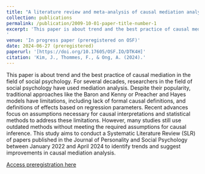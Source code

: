 ```yaml
---
title: "A literature review and meta-analysis of causal mediation analysis in social psychology"
collection: publications
permalink: /publication/2009-10-01-paper-title-number-1
excerpt: 'This paper is about trend and the best practice of causal mediation in the field of social psychology. 
'
venue: 'In progress paper (preregistered on OSF)'
date: 2024-06-27 (preregistered)
paperurl: '[https://doi.org/10.17605/OSF.IO/DTK4H]'
citation: 'Kim, J., Thommes, F., & Ong, A. (2024).'
---
```

This paper is about trend and the best practice of causal mediation in the field of social psychology. 
For several decades, researchers in the field of social psychology have used mediation analysis. Despite their popularity, traditional approaches like the Baron and Kenny or Preacher and Hayes models have limitations, including lack of formal causal definitions, and definitions of effects based on regression parameters. Recent advances focus on assumptions necessary for causal interpretations and statistical methods to address these limitations. However, many studies still use outdated methods without meeting the required assumptions for causal inference. This study aims to conduct a Systematic Literature Review (SLR) of papers published in the Journal of Personality and Social Psychology between January 2022 and April 2024 to identify trends and suggest improvements in causal mediation analysis.

[Access preregistration here]([https://doi.org/10.17605/OSF.IO/DTK4H])

